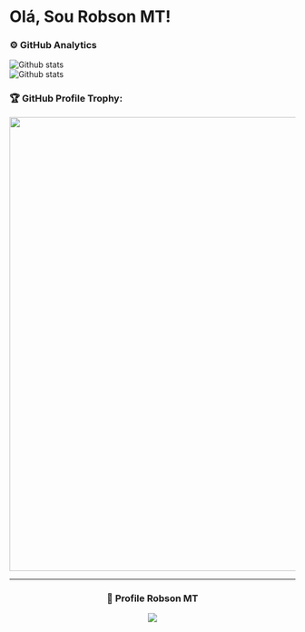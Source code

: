 # Olá, Sou Robson MT!

### ⚙️ GitHub Analytics



<img align="left" src="https://github-readme-stats.vercel.app/api?username=RobsonMT&theme=dark&show_icons=true" alt="Github stats"/>
 </td>
  </tr>
</table><br/>


<img align="left" src="https://github-readme-streak-stats.herokuapp.com/?user=robsonmt&theme=dark&hide_border=false" alt="Github stats"/>
 </td>
  </tr>
</table><br/>




### 🏆 GitHub Profile Trophy:
<p align="center">
<a href="https://github.com/ryo-ma/github-profile-trophy">
  <img width=800 src="https://github-profile-trophy.vercel.app/?username=robsonmt&column=8&theme=github_dark&no-frame=true&no-bg=true"/>
</a>
</p>

---
  
<div align=center>
  <h3><b>📍 Profile Robson MT </b></h3>
</div>
    
<p align="center" >   
  <img src="https://profile-counter.glitch.me/RobsonMT2018/count.svg" />  
</p>
